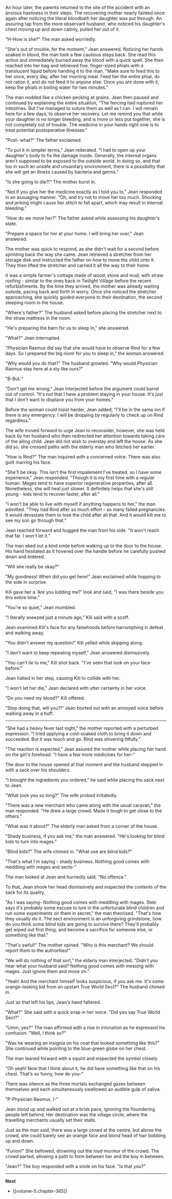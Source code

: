 
An hour later, the parents returned to the site of the accident with an anxious hastiness in their steps. The recovering mother nearly fainted once again after noticing the literal bloodbath her daughter was put through. An assuring tap from the more observant husband, who noticed his daughter's chest moving up and down calmly, pulled her out of it.

"H-How is she?" The man asked worriedly.

"She's out of trouble, for the moment," Jean answered. Noticing her hands soaked in blood, the man took a few cautious steps back. She read this action and immediately burned away the blood with a quick spell. She then reached into her bag and retrieved five, finger-sized phials with a translucent liquid before handing it to the man. "Make sure to feed this to her once, every day, after her morning meal. Feed her the entire phial, do not ration it, and do not feed it to anyone else. Once you are done with it, keep the phials in boiling water for two minutes."

The man nodded like a chicken pecking at grains. Jean then paused and continued by explaining the entire situation, "The fencing had ruptured her intestines. But I've managed to suture them as well as I can. I will remain here for a few days, to observe her recovery. Let me remind you that while your daughter is no longer bleeding, and is more or less put together, she is not completely out of trouble. The medicine in your hands right now is to treat potential postoperative illnesses."

"Post- what?" The father exclaimed.

"To put it in simpler terms," Jean reiterated. "I had to open up your daughter's body to fix the damage inside. Generally, the internal organs aren't supposed to be exposed to the outside world. In doing so, and that too in such an unsafe and unsanitary environment, there is a possibility that she will get an illness caused by bacteria and germs."

"Is she going to die?!" The mother burst in.

"Not if you give her the medicine exactly as I told you to," Jean responded in an assuaging manner. "Oh, and try not to move her too much. Shocking and jerking might cause her stitch to fall apart, which may result in internal bleeding."

"How do we move her?" The father asked while assessing his daughter's state.

"Prepare a space for her at your home. I will bring her over," Jean answered.

The mother was quick to respond, as she didn't wait for a second before sprinting back the way she came. Jean retrieved a stretcher from her storage disk and instructed the father on how to move the child onto it. They then lifted the stretcher and carried it all the way to their home.

It was a simple farmer's cottage made of wood, stone and mud, with straw roofing - similar to the ones back in Twilight Village before the recent refurbishments. By the time they arrived, the mother was already waiting outside, pacing back and forth in worry. Once she noticed the stretcher approaching, she quickly guided everyone to their destination, the second sleeping room in the house.

"Where's father?" The husband asked before placing the stretcher next to the straw mattress in the room.

"He's preparing the barn for us to sleep in," she answered.

"What?" Jean interrupted.

"Physician Rasmus did say that she would have to observe Rind for a few days. So I prepared the big room for you to sleep in," the woman answered.

"Why would you do that?" The husband growled. "Why would Physician Rasmus stay here at a sty like ours?"

"B-But-"

"Don't get me wrong," Jean interjected before the argument could barrel out of control. "It's not that I have a problem staying in your house. It's just that I don't want to displace you from your homes."

Before the woman could insist harder, Jean added, "I'll be in the same inn if there is any emergency. I will be dropping by regularly to check up on Rind regardless."

The wife moved forward to urge Jean to reconsider, however, she was held back by her husband who then redirected her attention towards taking care of the ailing child. Jean did not wish to overstay and left the house. As she did so, she crossed paths with the elderly man who fetched her earlier.

"How is Rind?" The man inquired with a concerned voice. There was also guilt marring his face.

"She'll be okay. This isn't the first impalement I've treated, so I have some experience," Jean responded. "Though it is my first time with a regular human. Mages tend to have superior regenerative properties, after all. Nonetheless, she will heal just slower. It definitely helps that she's still young - kids tend to recover faster, after all."

"I won't be able to live with myself if anything happens to her," the man admitted. "They had Rind after so much effort - so many failed pregnancies. It would devastate them to lose the child after all that. And it would kill me to see my son go through that."

Jean reached forward and hugged the man from his side. "It won't reach that far. I won't let it."

The man eked out a kind smile before walking up to the door to the house. His hand hesitated as it hovered over the handle before he carefully pushed down and entered.

"Will she really be okay?"

"My goodness! When did you get here!" Jean exclaimed while hopping to the side in surprise.

Kili gave her a 'Are you kidding me?' look and said, "I was there beside you this entire time."

"You're so quiet," Jean mumbled.

"I literally sneezed just a minute ago," Kili said with a scoff.

Jean examined Kili's face for any falsehoods before harrumphing in defeat and walking away.

"You didn't answer my question!" Kili yelled while skipping along.

"I don't want to keep repeating myself," Jean answered dismissively.

"You can't lie to me," Kili shot back. "I've seen that look on your face before."

Jean halted in her step, causing Kili to collide with her.

"I won't let her die," Jean declared with utter certainty in her voice.

"Do you need my blood?" Kili offered.

"Stop doing that, will you?!" Jean blurted out with an annoyed voice before walking away in a huff.

____

"She had a heavy fever last night," the mother reported with a perturbed expression. "I tried applying a cold-soaked cloth to bring it down and succeeded. But it was touch and go. Rind was shivering fitfully."

"The reaction is expected," Jean assured the mother while placing her hand on the girl's forehead. "I have a few more medicines for her-"

The door to the house opened at that moment and the husband stepped in with a sack over his shoulders.

"I brought the ingredients you ordered," he said while placing the sack next to Jean.

"What took you so long?" The wife probed irritatedly.

"There was a new merchant who came along with the usual caravan," the man responded. "He drew a large crowd. Made it tough to get close to the others."

"What was it about?" The elderly man asked from a corner of the house.

"Shady business, if you ask me," the man answered. "He's looking for blind kids to turn into mages."

"Blind kids?" The wife chimed in. "What use are blind kids?"

"That's what I'm saying - shady business. Nothing good comes with meddling with mages and sects-"

The man looked at Jean and hurriedly said, "No offence."

To that, Jean shook her head dismissively and inspected the contents of the sack for its quality.

"As I was saying- Nothing good comes with meddling with mages. Steb says it's probably some excuse to lure in the unfortunate blind children and run some experiments on them in secret," the man theorised. "That's how they usually do it. The sect environment is an unforgiving grindstone, how do you think some blind kids are going to survive there? They'll probably get wiped out first thing, and become a sacrifice for someone else, or something like that."

"That's awful!" The mother opined. "Who is this merchant? We should report them to the authorities!"

"We will do nothing of that sort," the elderly man interjected. "Didn't you hear what your husband said? Nothing good comes with messing with mages. Just ignore them and move on."

"Yeah! And the merchant himself looks suspicious, if you ask me. It's some orange-looking kid from an upstart True World Sect?" The husband chimed in.

Just as that left his lips, Jean's hand faltered.

"What?" She said with a quick snap in her voice. "Did you say True World Sect?"

"Umm, yes?" The man affirmed with a rise in intonation as he expressed his confusion. "Well, I think so?"

"Was he wearing an insignia on his coat that looked something like this?" She continued while pointing to the blue-green globe on her chest.

The man leaned forward with a squint and inspected the symbol closely.

"Oh yeah! Now that I think about it, he did have something like that on his chest. That's so funny, how do you-"

There was silence as the three mortals exchanged gazes between themselves and each simultaneously swallowed an audible gulp of saliva.

"P-Physician Rasmus. I-"

Jean stood up and walked out at a brisk pace, ignoring the floundering people left behind. Her destination was the village circle, where the travelling merchants usually set their stalls.

Just as the man said, there was a large crowd at the centre, but above the crowd, she could barely see an orange face and blond head of hair bobbing up and down.

"Furion!" She bellowed, drowning out the loud murmur of the crowd. The crowd parted, allowing a path to form between her and the boy in between.

"Jean?" The boy responded with a smile on his face. "Is that you?"

____

**Next**
* [[volume-5.chapter-365]]